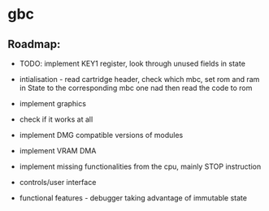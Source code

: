 # gbc


## Roadmap:

 - TODO: implement KEY1 register, look through unused fields in state

 - intialisation - read cartridge header, check which mbc, set rom and
   ram in State to the corresponding mbc one nad then read the code to rom

 - implement graphics

 - check if it works at all

 - implement DMG compatible versions of modules

 - implement VRAM DMA

 - implement missing functionalities from the cpu, mainly STOP instruction

 - controls/user interface

 - functional features - debugger taking advantage of immutable state

